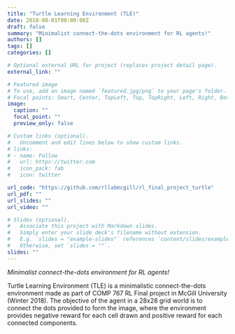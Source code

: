 ```yaml
---
title: "Turtle Learning Environment (TLE)"
date: 2018-08-01T00:00:00Z
draft: false
summary: "Minimalist connect-the-dots environment for RL agents!"
authors: []
tags: []
categories: []

# Optional external URL for project (replaces project detail page).
external_link: ""

# Featured image
# To use, add an image named `featured.jpg/png` to your page's folder.
# Focal points: Smart, Center, TopLeft, Top, TopRight, Left, Right, BottomLeft, Bottom, BottomRight.
image:
  caption: ""
  focal_point: ""
  preview_only: false

# Custom links (optional).
#   Uncomment and edit lines below to show custom links.
# links:
# - name: Follow
#   url: https://twitter.com
#   icon_pack: fab
#   icon: twitter

url_code: "https://github.com/rllabmcgill/rl_final_project_turtle"
url_pdf: ""
url_slides: ""
url_video: ""

# Slides (optional).
#   Associate this project with Markdown slides.
#   Simply enter your slide deck's filename without extension.
#   E.g. `slides = "example-slides"` references `content/slides/example-slides.md`.
#   Otherwise, set `slides = ""`.
slides: ""
---
```


_Minimalist connect-the-dots environment for RL agents!_

Turtle Learning Environment (TLE) is a minimalistic connect-the-dots environment made as part of COMP 767 RL Final project in McGill University (Winter 2018). The objective of the agent in a 28x28 grid world is to connect the dots provided to form the image, where the environment provides negative reward for each cell drawn and positive reward for each connected components.
